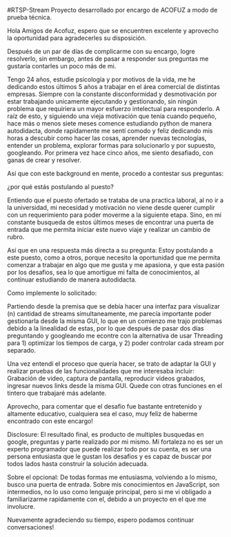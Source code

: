 #RTSP-Stream
Proyecto desarrollado por encargo de ACOFUZ a modo de prueba técnica. 

Hola Amigos de Acofuz, espero que se encuentren excelente y aprovecho la oportunidad para agradecerles su disposición.

Después de un par de días de complicarme con su encargo, logre resolverlo, sin embargo, antes de pasar a responder sus preguntas me gustaría contarles un poco más de mi.

Tengo 24 años, estudie psicología y por motivos de la vida, me he dedicando estos últimos 5 años a trabajar en el área comercial de distintas empresas. Siempre con la constante disconformidad y desmotivación por estar trabajando unicamente ejecutando y gestionando, sin ningún problema que requiriera un mayor esfuerzo intelectual para responderlo. A raíz de esto, y siguiendo una vieja motivación que tenía cuando pequeño, hace más o menos siete meses comence estudiando python de manera autodidacta, donde rapidamente me sentí comodo y feliz dedicando mis horas a descubir como hacer las cosas, aprender nuevas tecnologías, entender un problema, explorar formas para solucionarlo y por supuesto, googleando. Por primera vez hace cinco años, me siento desafiado, con ganas de crear y resolver.

Así que con este background en mente, procedo a contestar sus preguntas:

¿por qué estás postulando al puesto?

Entiendo que el puesto ofertado se trataba de una practica laboral, al no ir a la universidad, mi necesidad y motivación no viene desde querer cumplir con un requerimiento para poder moverme a la siguiente etapa. Sino, en mi constante busqueda de estos últimos meses de encontrar una puerta de entrada que me permita iniciar este nuevo viaje y realizar un cambio de rubro. 

Así que en una respuesta más directa a su pregunta: Estoy postulando a este puesto, como a otros, porque necesito la oportunidad que me permita comenzar a trabajar en algo que me gusta y me apasiona, y que esta pasión por los desafios, sea lo que amortigue mi falta de conocimientos, al continuar estudiando de manera autodidacta. 

Como implemente lo solicitado:

Partiendo desde la premisa que se debía hacer una interfaz para visualizar (n) cantidad de streams simultaneamente, me parecía importante poder gestionarla desde la misma GUI, lo que en un comienzo me trajo problemas debido a la linealidad de estas, por lo que después de pasar dos días preguntando y googleando me econtre con la alternativa de usar Threading para 1) optimizar los tiempos de carga, y 2) poder controlar cada stream por separado.

Una vez entendí el proceso que quería hacer, se trato de adaptar la GUI y realizar pruebas de las funcionalidades que me interesaba incluir: Grabación de video, captura de pantalla, reproducir videos grabados, ingresar nuevos links desde la misma GUI. Quede con otras funciones en el tintero que trabajaré más adelante.

Aprovecho, para comentar que el desafio fue bastante entretenido y altamente educativo, cualquiera sea el caso, muy feliz de haberme encontrado con este encargo!

Disclosure: El resultado final, es producto de multiples busquedas en google, preguntas y parte realizado por mi mismo. Mi fortaleza no es ser un experto programador que puede realizar todo por su cuenta, es ser una persona entusiasta que le gustan los desafios y es capaz de buscar por todos lados hasta construir la solución adecuada.

Sobre el opcional: De todas formas me entusiasma, volviendo a lo mismo, busco una puerta de entrada. Sobre mis conocimientos en JavaScript, son intermedios, no lo uso como lenguaje principal, pero si me vi obligado a familiarizarme rapidamente con el, debido a un proyecto en el que me involucre.

Nuevamente agradeciendo su tiempo, espero podamos continuar conversaciones!
